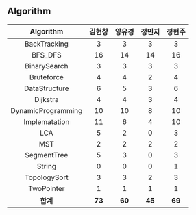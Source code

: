 ## Algorithm
|    Algorithm    | 김현창 | 양유경 | 정민지 | 정현주 |
| :-------------: | :----: | :----: | :----: | :----: |
|BackTracking|3|3|3|3|
|BFS_DFS|16|14|14|16|
|BinarySearch|3|3|3|3|
|Bruteforce|4|4|2|4|
|DataStructure|6|5|3|6|
|Dijkstra|4|4|3|4|
|DynamicProgramming|10|10|8|10|
|Implematation|11|6|4|10|
|LCA|5|2|0|3|
|MST|2|2|2|2|
|SegmentTree|5|3|0|3|
|String|0|0|0|1|
|TopologySort|3|3|2|3|
|TwoPointer|1|1|1|1|
| **합계** | **73**|**60**|**45**|**69**|

